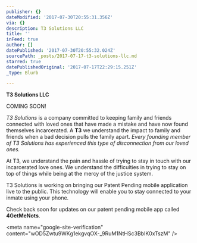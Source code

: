 ```yaml
---
publisher: {}
dateModified: '2017-07-30T20:55:31.356Z'
via: {}
description: T3 Solutions LLC
title: ''
inFeed: true
author: []
datePublished: '2017-07-30T20:55:32.024Z'
sourcePath: _posts/2017-07-17-t3-solutions-llc.md
starred: true
datePublishedOriginal: '2017-07-17T22:29:15.251Z'
_type: Blurb

---
```

**T3 Solutions LLC**

COMING SOON!

_T3 Solutions_ is a company committed to keeping family and friends connected with loved ones that have made a mistake and have now found themselves incarcerated. A **T3** we understand the impact to family and friends when a bad decision pulls the family apart. _Every founding member of T3 Solutions has experienced this type of disconnection from our loved ones._

At T3, we understand the pain and hassle of trying to stay in touch with our incarcerated love ones. We understand the difficulties in trying to stay on top of things while being at the mercy of the justice system.

T3 Solutions is working on bringing our Patent Pending mobile application live to the public. This technology will enable you to stay connected to your inmate using your phone.

Check back soon for updates on our patent pending mobile app called **4GetMeNots**.

<meta name="google-site-verification" content="wOD5Zwtu9WKg1ekgvqOX-\_9RuM1NtHSc3BbIK0xTszM" /\>